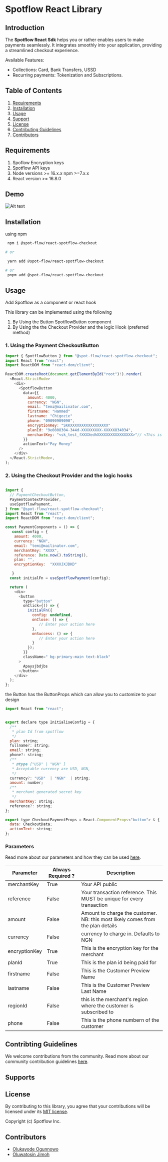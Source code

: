 <!-- <p align="center">
   <img src="" />
</p> -->

# Spotflow React Library

## Introduction

The **Spotflow React Sdk** helps you or rather enables users to make payments seamlessly. It integrates smoothly into your application, providing a streamlined checkout experience.

Available Features:

- Collections: Card, Bank Transfers, USSD
- Recurring payments: Tokenization and Subscriptions.

## Table of Contents

1. [Requirements](#requirements)
2. [Installation](#installation)
3. [Usage](#usage)
4. [Support](#supports)
5. [License](#license)
6. [Contributing Guidelines](#contribting-guidelines)
7. [Contributors](#contributors)

## Requirements

1. Spoflow Encryption keys
2. Spotflow API keys
3. Node versions >= 16.x.x npm >=7.x.x
4. React version >= 16.8.0

## Demo

![Alt text](https://github.com/user-attachments/assets/4dbb0b2e-2142-4f04-994a-5c352de7d30e "a title")

## Installation

using npm

 ```bash
  npm i @spot-flow/react-spotflow-checkout

# or

  yarn add @spot-flow/react-spotflow-checkout

# or
  pnpm add @spot-flow/react-spotflow-checkout
   ```

## Usage

Add Spotflow as a component or react hook

This library can be implemented using the following

1. By Using the Button SpotflowButton component
2. By Using the the Checkout Provider and the logic Hook (preferred method)

### 1. Using the Payment CheckoutButton

```javascript
import { SpotflowButton } from "@spot-flow/react-spotflow-checkout";
import React from "react";
import ReactDOM from "react-dom/client";

ReactDOM.createRoot(document.getElementById("root")!).render(
  <React.StrictMode>
    <div>
      <SpotflowButton
        data={{
          amount: 4000,
          currency: "NGN",
          email: "temi@mailinator.com",
          firstname: "Hammed"
          lastname: "Chigozie"
          phone: "09090909090",
          encryptionKey: "SKKXXXXXXXXXXXXXXXXX"
          planId: "9e0808304-344d-XXXXXXXXX-XXXXX834034",
          merchantKey: "<sk_test_fXXXXedhXXXXXXXXXXXXXXXX>"// <This is your Merchant Key generated for you Merchant on Spotflow> 
        }}
        actionText="Pay Money"
      />
    </div>
  </React.StrictMode>,
);

```

### 2. Using the Checkout Provider and the logic hooks

```javascript

import {
  // PaymentCheckoutButton,
  PaymentContextProvider,
  useSpotflowPayment,
} from "@spot-flow/react-spotflow-checkout";
import React from "react";
import ReactDOM from "react-dom/client";

const PaymentConponents = () => {
   const config = {
    amount: 4000,
    currency: "NGN",
    email: "temi@mailinator.com",
    merchantKey: "XXXX",
    reference: Date.now().toString(),
    plan: "",
    encryptionKey:  "XXXXJXJDKD"

   }
  const initialFn = useSpotflowPayment(config);

  return (
    <div>
      <button
        type="button"
        onClick={() => {
          initialFn({
            config: undefined,
            onClose: () => {
               // Enter your action here
            },
            onSuccess: () => {
               // Enter your action here 
            }
          });
        }}
        className=" bg-primary-main text-black"
      >
        Apaysjbdjbs
      </button>
    </div>
  );
};


```

the Button has the ButtonProps which can allow you to customize to your design

```javascript
import React from "react";


export declare type InitialiseConfig = {
  /**
   * plan Id from spotflow
   */
  plan: string;
  fullname?: string;
  email: string;
  phone?: string;
  /**
   * @type {"USD" | "NGN" }
   * Acceptable currency are USD, NGN, 
   */
  currency?: "USD"  | "NGN"  | string;
  amount: number;
  /**
   * merchant generated secret key
   */
  merchantKey: string;
  reference?: string;
};

export type CheckoutPaymentProps = React.ComponentProps<"button"> & {
  data: CheckoutData;
  actionText: string;
};
```

### Parameters

Read more about our parameters and how they can be used [here](https://developer.flutterwave.com/docs/collecting-payments/inline).

| Parameter           | Always Required ? |Description     |
| ------------------- | ----------------- | ---------------------------------------------------------------------------------------------------------------------------------------------------------------------------------------------------------------------------------------------- |
| merchantKey         | True              | Your API public |
| reference           | False             | Your transaction reference. This MUST be unique for every transaction  |
| amount              | False              | Amount to charge the customer. NB: this most likely comes from the plan details    |
| currency            | False             | currency to charge in. Defaults to NGN                 |
| encryptionKey       | True               | This is the encryption key for the merchant |
| planId   | True | This is the plan id being paid for  |
| firstname | False | This is the Customer Preview Name |
| lastname | False | This is the Customer Preview Last Name |
| regionId | False | this is the merchant's region where the customer is subscribed to |
| phone | False | This is the phone numbern of the customer |

## Contribting Guidelines

We welcome contributions from the community. Read more about our community contribution guidelines [here](/CONTRIBUTION.md).

## Supports

## License

By contributing to this library, you agree that your contributions will be licensed under its [MIT license](/LICENSE).

Copyright (c) Spotflow Inc.

## Contributors

- [Olukayode Ogunnowo](http://github.com/dansagam)
- [Oluwatosin Jimoh](https://github.com/ekiira)
